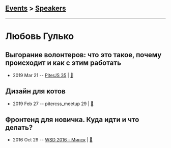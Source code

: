 ## [Events](../README.md) > [Speakers](../speakers.md)
---

# Любовь Гулько

## Выгорание волонтеров: что это такое, почему происходит и как с этим работать
- 2019 Mar 21 -- [PiterJS 35](https://www.youtube.com/watch?v=jX91TiPihv0)  | [:notebook:](https://fs.piterjs.org/events/35/gulko.pdf)  
## Дизайн для котов
- 2019 Feb 27 -- pitercss_meetup 29  | [:notebook:](https://pitercss.ru/29/pres/design-for-cats/)  
## Фронтенд для новичка. Куда идти и что делать?
- 2016 Oct 29 -- [WSD 2016 - Минск](https://www.youtube.com/watch?v=G9hMm77B1dk)  | [:notebook:](https://wsd.events/2016/10/29/pres/frontend-youth.pdf)  
